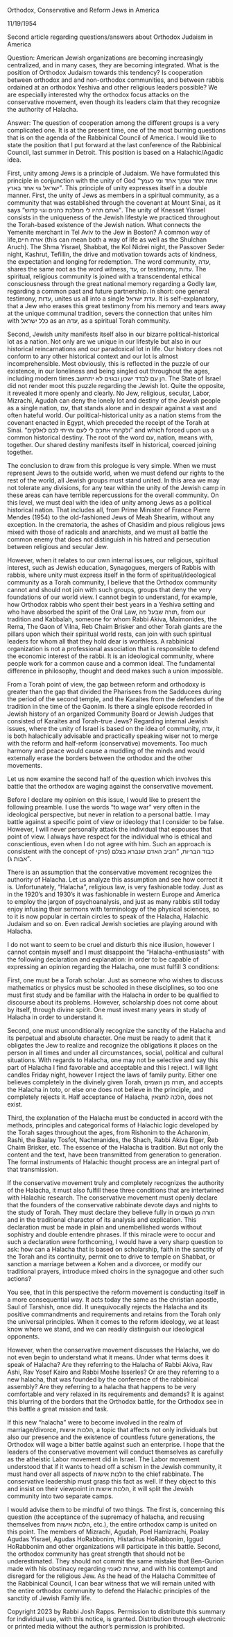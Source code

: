 Orthodox, Conservative and Reform Jews in America

11/19/1954

Second article regarding questions/answers about Orthodox Judaism in America

Question: American Jewish organizations are becoming increasingly centralized, and in many cases, they are becoming integrated. What is the position of Orthodox Judaism towards this tendency? Is cooperation between orthodox and and non-orthodox communities, and between rabbis ordained at an orthodox Yeshiva and other religious leaders possible? We are especially interested why the orthodox focus attacks on the conservative movement, even though its leaders claim that they recognize the authority of Halacha.

Answer: The question of cooperation among the different groups is a very complicated one. It is at the present time, one of the most burning questions that is on the agenda of the Rabbinical Council of America. I would like to state the position that I put forward at the last conference of the Rabbinical Council, last summer in Detroit. This position is based on a Halachic/Agadic idea. 

First, unity among Jews is a principle of Judaism. We have formulated this principle in conjunction with the unity of God “אתה אחד ושמך אחד ומי כעמך ישראל גוי אחד בארץ”. This principle of unity expresses itself in a double manner. First, the unity of Jews as members in a spiritual community, as a community that was established through the covenant at Mount Sinai, as it says “ואתם תהיו לי ממלכת כהנים וגוי קדוש”. The unity of Knesset Yisrael consists in the uniqueness of the Jewish lifestyle we practiced throughout the Torah-based existence of the Jewish nation. What connects the Yemenite merchant in Tel Aviv to the Jew in Boston? A common way of life,אורח חיים  (this can mean both a way of life as well as the Shulchan Aruch). The Shma Yisrael, Shabbat, the Kol Nidrei night, the Passover Seder night, Kashrut, Tefillin, the drive and motivation towards acts of kindness, the expectation and longing for redemption. The word community, עדה, shares the same root as the word witness, עד, or testimony, עדות. The spiritual, religious community is joined with a transcendental ethical consciousness through the great national memory regarding a Godly law, regarding a common past and future partnership. In short: one general testimony, עדות, unites us all into a single עדת ישראל. It is self-explanatory, that a Jew who erases this great testimony from his memory and tears away at the unique communal tradition, severs the connection that unites him with כלל ישראל as an עדה, as a spiritual Torah community.

Second, Jewish unity manifests itself also in our bizarre political-historical lot as a nation. Not only are we unique in our lifestyle but also in our historical reincarnations and our paradoxical lot in life. Our history does not conform to any other historical context and our lot is almost incomprehensible. Most obviously, this is reflected in the puzzle of our existence, in our loneliness and being singled out throughout the ages, including modern times.הן עם לבדד ישכון ובגוים לא יתחשב. The State of Israel did not render moot this puzzle regarding the Jewish lot. Quite the opposite, it revealed it more openly and clearly. No Jew, religious, secular, Labor, Mizrachi, Agudah can deny the lonely lot and destiny of the Jewish people as a single nation, עם, that stands alone and in despair against a vast and often hateful world. Our political-historical unity as a nation stems from the covenant enacted in Egypt, which preceded the receipt of the Torah at Sinai. “ולקחתי אתכם לי לעם והייתי לכם לאלקים” and which forced upon us a common historical destiny. The root of the word עם, nation, means with, together. Our shared destiny manifests itself in historical, coerced joining together.

The conclusion to draw from this prologue is very simple. When we must represent Jews to the outside world, when we must defend our rights to the rest of the world, all Jewish groups must stand united. In this area we may not tolerate any divisions, for any tear within the unity of the Jewish camp in these areas can have terrible repercussions for the overall community. On this level, we must deal with the idea of unity among Jews as a political historical nation. That includes all, from Prime Minister of France Pierre Mendes (1954) to the old-fashioned Jews of Meah Shearim, without any exception. In the crematoria, the ashes of Chasidim and pious religious jews mixed with those of radicals and anarchists, and we must all battle the common enemy that does not distinguish in his hatred and persecution between religious and secular Jew.

However, when it relates to our own internal issues, our religious, spiritual interest, such as Jewish education, Synagogues, mergers of Rabbis with rabbis, where unity must express itself in the form of spiritual/ideological community as a Torah community, I believe that the Orthodox community cannot and should not join with such groups, groups that deny the very foundations of our world view. I cannot begin to understand, for example, how Orthodox rabbis who spent their best years in a Yeshiva setting and who have absorbed the spirit of the Oral Law, תורה שבעל פה, from our tradition and Kabbalah, someone for whom Rabbi Akiva, Maimonides, the Rema, The Gaon of Vilna, Reb Chaim Brisker and other Torah giants are the pillars upon which their spiritual world rests, can join with such spiritual leaders for whom all that they hold dear is worthless. A rabbinical organization is not a professional association that is responsible to defend the economic interest of the rabbi. It is an ideological community, where people work for a common cause and a common ideal. The fundamental difference in philosophy, thought and deed makes such a union impossible. 

From a Torah point of view, the gap between reform and orthodoxy is greater than the gap that divided the Pharisees from the Sadducees during the period of the second temple, and the Karaites from the defenders of the tradition in the time of the Gaonim. Is there a single episode recorded in Jewish history of an organized Community Board or Jewish Judges that consisted of Karaites and Torah-true Jews? Regarding internal Jewish issues, where the unity of Israel is based on the idea of community, עדה, it is both halachically advisable and practically speaking wiser not to merge with the reform and half-reform (conservative) movements. Too much harmony and peace would cause a muddling of the minds and would externally erase the borders between the orthodox and the other movements.

Let us now examine the second half of the question which involves this battle that the orthodox are waging against the conservative movement.

Before I declare my opinion on this issue, I would like to present the following preamble. I use the words “to wage war” very often in the ideological perspective, but never in relation to a personal battle. I may battle against a specific point of view or ideology that I consider to be false. However, I will never personally attack the individual that espouses that point of view. I always have respect for the individual who is ethical and conscientious, even when I do not agree with him. Such an approach is consistent with the concept of כבוד הבריות,  “חביב האדם שנברא בצלם (פרקי אבות ג)”. 

There is an assumption that the conservative movement recognizes the authority of Halacha. Let us analyze this assumption and see how correct it is. Unfortunately, “Halacha”, religious law, is very fashionable today. Just as in the 1920’s and 1930’s it was fashionable in western Europe and America to employ the jargon of psychoanalysis, and just as many rabbis still today enjoy infusing their sermons with terminology of the physical sciences, so to it is now popular in certain circles to speak of the Halacha, Halachic Judaism and so on. Even radical Jewish societies are playing around with Halacha.

I do not want to seem to be cruel and disturb this nice illusion, however I cannot contain myself and I must disappoint the “Halacha-enthusiasts” with the following declaration and explanation: in order to be capable of expressing an opinion regarding the Halacha, one must fulfill 3 conditions:

First, one must be a Torah scholar. Just as someone who wishes to discuss mathematics or physics must be schooled in these disciplines, so too one must first study and be familiar with the Halacha in order to be qualified to discourse about its problems. However, scholarship does not come about by itself, through divine spirit. One must invest many years in study of Halacha in order to understand it.

Second, one must unconditionally recognize the sanctity of the Halacha and its perpetual and absolute character. One must be ready to admit that it obligates the Jew to realize and recognize the obligations it places on the person in all times and under all circumstances, social, political and cultural situations. With regards to Halacha, one may not be selective and say this part of Halacha I find favorable and acceptable and this I reject. I will light candles Friday night, however I reject the laws of family purity. Either one believes completely in the divinely given Torah, תורה מן השמים, and accepts the Halacha in toto, or else one does not believe in the principle, and completely rejects it. Half acceptance of Halacha, הלכה לחצאין, does not exist.

Third, the explanation of the Halacha must be conducted in accord with the methods, principles and categorical forms of Halachic logic developed by the Torah sages throughout the ages, from Rishonim to the Acharonim, Rashi, the Baalay Tosfot, Nachmanides, the Shach, Rabbi Akiva Eiger, Reb Chaim Brisker, etc. The essence of the Halacha is tradition. But not only the content and the text, have been transmitted from generation to generation. The formal instruments of Halachic thought process are an integral part of that transmission.

If the conservative movement truly and completely recognizes the authority of the Halacha, it must also fulfill these three conditions that are intertwined with Halachic research. The conservative movement must openly declare that the founders of the conservative rabbinate devote days and nights to the study of Torah. They must declare they believe fully in תורה מן השמים and in the traditional character of its analysis and explication. This declaration must be made in plain and unembellished words without sophistry and double entendre phrases. If this miracle were to occur and such a declaration were forthcoming, I would have a very sharp question to ask: how can a Halacha that is based on scholarship, faith in the sanctity of the Torah and its continuity, permit one to drive to temple on Shabbat, or sanction a marriage between a Kohen and a divorcee, or modify our traditional prayers, introduce mixed choirs in the synagogue and other such actions? 

You see, that in this perspective the reform movement is conducting itself in a more consequential way. It acts today the same as the christian apostle, Saul of Tarshish, once did. It unequivocally rejects the Halacha and its positive commandments and requirements and retains from the Torah only the universal principles. When it comes to the reform ideology, we at least know where we stand, and we can readily distinguish our ideological opponents. 

However, when the conservative movement discusses the Halacha, we do not even begin to understand what it means. Under what terms does it speak of Halacha? Are they referring to the Halacha of Rabbi Akiva, Rav Ashi, Rav Yosef Kairo and Rabbi Moshe Isserles? Or are they referring to a new halacha, that was founded by the conference of the rabbinical assembly? Are they referring to a halacha that happens to be very comfortable and very relaxed in its requirements and demands? It is against this blurring of the borders that the Orthodox battle, for the Orthodox see in this battle a great mission and task.

If this new “halacha” were to become involved in the realm of marriage/divorce, הלכות אישות, a topic that affects not only individuals but also our presence and the existence of countless future generations, the Orthodox will wage a bitter battle against such an enterprise. I hope that the leaders of the conservative movement will conduct themselves as carefully as the atheistic Labor movement did in Israel. The Labor movement understood that if it wants to head off a schism in the Jewish community, it must hand over all aspects of הלכות אישות to the chief rabbinate. The conservative leadership must grasp this fact as well. If they object to this and insist on their viewpoint in הלכות אישות, it will split the Jewish community into two separate camps.

I would advise them to be mindful of two things. The first is, concerning this question (the acceptance of the supremacy of halacha, and recusing themselves from הלכות אישות, etc.), the entire orthodox camp is united on this point. The members of Mizrachi, Agudah, Poel Hamizrachi, Poalay Agudas Yisrael, Agudas HoRabbonim, Histadrus HoRabbonim, Iggud HoRabbonim and other organizations will participate in this battle. Second, the orthodox community has great strength that should not be underestimated. They should not commit the same mistake that Ben-Gurion made with his obstinacy regarding שירות לאומי, and with his contempt and disregard for the religious Jew. As the head of the Halacha Committee of the Rabbinical Council, I can bear witness that we will remain united with the entire orthodox community to defend the Halachic principles of the sanctity of Jewish Family life.

Copyright 2023 by Rabbi Josh Rapps. Permission to distribute this summary for individual use, with this notice, is granted. Distribution through electronic or printed media without the author’s permission is prohibited.

